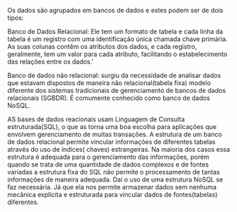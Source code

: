 Os dados são agrupados em bancos de dados e estes podem ser de dois tipos:

Banco de Dados Relacional: Ele tem um formato de tabela e cada linha da tabela é um registro com uma identificação única chamada chave primária. As suas colunas contêm os atributos dos dados, e cada registro, geralmente, tem um valor para cada atributo, facilitando o estabelecimento das relações entre os dados.'

Banco de dados não relacional:  surgiu da necessidade de analisar dados que estavam dispostos de maneira não relacional(tabela fixa) modelo diferente dos sistemas tradicionais de gerenciamento de bancos de dados relacionais (SGBDR). É comumente conhecido como banco de dados NoSQL. 

AS bases de dados reacionais usam Linguagem de Consulta estruturada(SQL), o que as torna uma boa escolha para aplicações que envolvem gerenciamento de muitas transações. A estrutura de um banco de dados relacional permite vincular informações de diferentes tabelas através do uso de índices( chaves) estrangeiras. Na maioria dos casos essa estrutura é adequada para o gerenciamento das informações, porém quando se trata de uma quantidade de dados complexos e de fontes variadas a estrutura fixa do SQL não permite o processamento de tantas informações de maneira adequada. Daí o uso de uma estrutura NoSQL se faz necessária. Já que ela nos permite armazenar dados sem nenhuma mecânica explícita e estruturada para vincular dados de fontes(tabelas) diferentes. 

